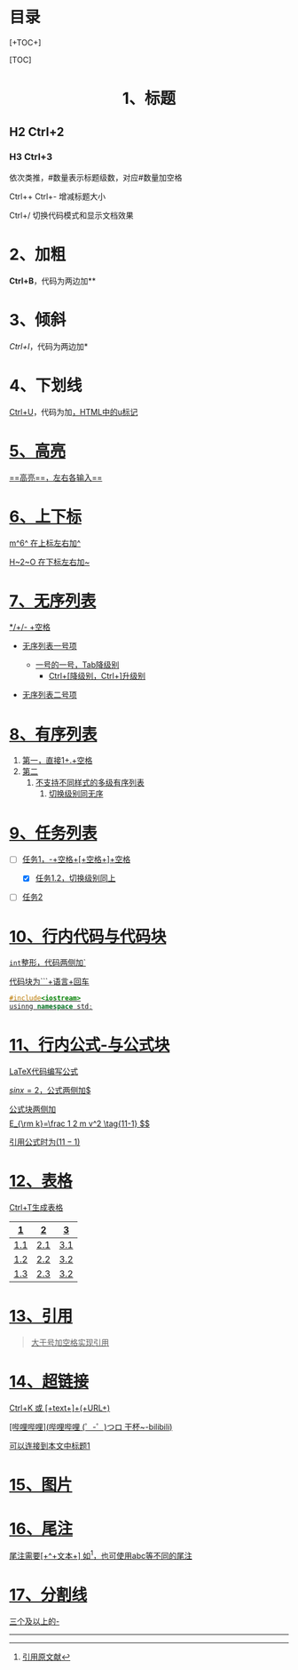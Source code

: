# 目录

[+TOC+]

[TOC]



# <center>1、标题</center>

## H2 Ctrl+2

### H3  Ctrl+3

依次类推，#数量表示标题级数，对应#数量加空格

Ctrl++     Ctrl+-    增减标题大小

Ctrl+/     切换代码模式和显示文档效果







# 2、加粗

**Ctrl+B**，代码为两边加**



# 3、倾斜

*Ctrl+I*，代码为两边加*



# 4、下划线

<u>Ctrl+U</u>，代码为加<u>，HTML中的u标记



# 5、高亮

==高亮==，左右各输入==



# 6、上下标

m^6^  在上标左右加^

H~2~O 在下标左右加~



# 7、无序列表

*/+/- +空格

* 无序列表一号项
  * 一号的一号，Tab降级别
    * Ctrl+[降级别，Ctrl+]升级别

* 无序列表二号项



# 8、有序列表

1. 第一，直接1+.+空格
2. 第二
   1. 不支持不同样式的多级有序列表
      1. 切换级别同无序



# 9、任务列表

- [ ] 任务1，-+空格+[+空格+]+空格
  - [x] 任务1.2，切换级别同上
- [ ] 任务2



# 10、行内代码与代码块

`int`整形，代码两侧加`

代码块为```+语言+回车

```C++
#include<iostream>
usinng namespace std;
```



# 11、行内公式-与公式块

LaTeX代码编写公式

$sin x=2$，公式两侧加$

公式块两侧加$$
$$
E_{\rm k}=\frac 1 2 m v^2
\tag{11-1}
$$


引用公式时为$(11-1)$





# 12、表格

Ctrl+T生成表格

|  1   |  2   |  3   |
| :--: | :--: | :--: |
| 1.1  | 2.1  | 3.1  |
| 1.2  | 2.2  | 3.2  |
| 1.3  | 2.3  | 3.2  |





# 13、引用

> 大于号加空格实现引用





# 14、超链接

[Ctrl+K]() 或 [+text+]+(+URL+)

[哔哩哔哩]([哔哩哔哩 (゜-゜)つロ 干杯~-bilibili](https://www.bilibili.com/))

[可以连接到本文中标题1](#1、标题)



# 15、图片





# 16、尾注

尾注需要[+^+文本+] 如[^1]，也可使用abc等不同的尾注

[^1]: 引用原文献



# 17、分割线

三个及以上的-

----











